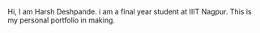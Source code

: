Hi, I am Harsh Deshpande. i am a final year student at IIIT Nagpur.
This is my personal portfolio in making.